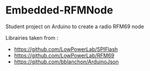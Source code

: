 # Embedded-RFMNode

Student project on Arduino to create a radio RFM69 node

Librairies taken from :
* https://github.com/LowPowerLab/SPIFlash
* https://github.com/LowPowerLab/RFM69
* https://github.com/bblanchon/ArduinoJson
